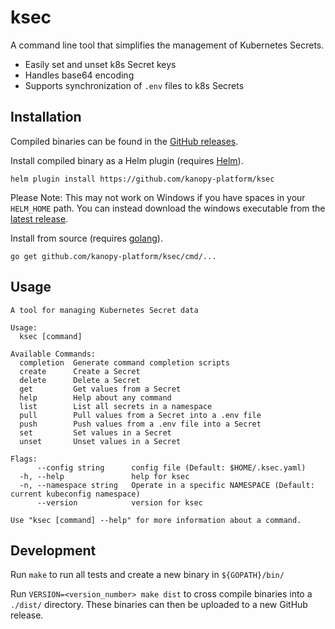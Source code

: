 # ksec

A command line tool that simplifies the management of Kubernetes Secrets.
- Easily set and unset k8s Secret keys
- Handles base64 encoding
- Supports synchronization of `.env` files to k8s Secrets

## Installation

Compiled binaries can be found in the [GitHub releases](https://github.com/kanopy-platform/ksec/releases).

Install compiled binary as a Helm plugin (requires [Helm](https://docs.helm.sh/using_helm/#installing-helm)).

    helm plugin install https://github.com/kanopy-platform/ksec

Please Note: This may not work on Windows if you have spaces in your `HELM_HOME` path. You can instead download the windows executable from the [latest release](https://github.com/kanopy-platform/ksec/releases/latest).

Install from source (requires [golang](https://golang.org/doc/install#install)).

    go get github.com/kanopy-platform/ksec/cmd/...

## Usage
```
A tool for managing Kubernetes Secret data

Usage:
  ksec [command]

Available Commands:
  completion  Generate command completion scripts
  create      Create a Secret
  delete      Delete a Secret
  get         Get values from a Secret
  help        Help about any command
  list        List all secrets in a namespace
  pull        Pull values from a Secret into a .env file
  push        Push values from a .env file into a Secret
  set         Set values in a Secret
  unset       Unset values in a Secret

Flags:
      --config string      config file (Default: $HOME/.ksec.yaml)
  -h, --help               help for ksec
  -n, --namespace string   Operate in a specific NAMESPACE (Default: current kubeconfig namespace)
      --version            version for ksec

Use "ksec [command] --help" for more information about a command.
```

## Development

Run `make` to run all tests and create a new binary in `${GOPATH}/bin/`

Run `VERSION=<version_number> make dist` to cross compile binaries into a `./dist/` directory. These binaries can then be uploaded to a new GitHub release.

